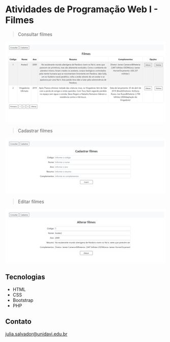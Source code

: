 # Atividades de Programação Web I - Filmes

> Consultar filmes

![preview](./PREVIEW/preview_consultar.png)

> Cadastrar filmes

![preview](./PREVIEW/preview_cadastrar.png)

> Editar filmes

![preview](./PREVIEW/preview_alterar.png)

## Tecnologias

- HTML
- CSS
- Bootstrap
- PHP

## Contato

julia.salvador@unidavi.edu.br

